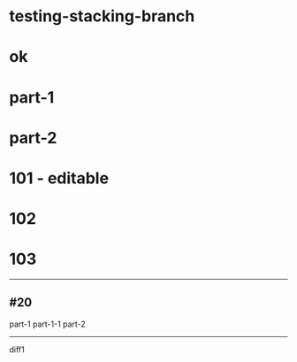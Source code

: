 # testing-stacking-branch
# ok
# part-1
# part-2
# 101 - editable
# 102
# 103
-------
#20
------
part-1
part-1-1
part-2

-----
diff1
